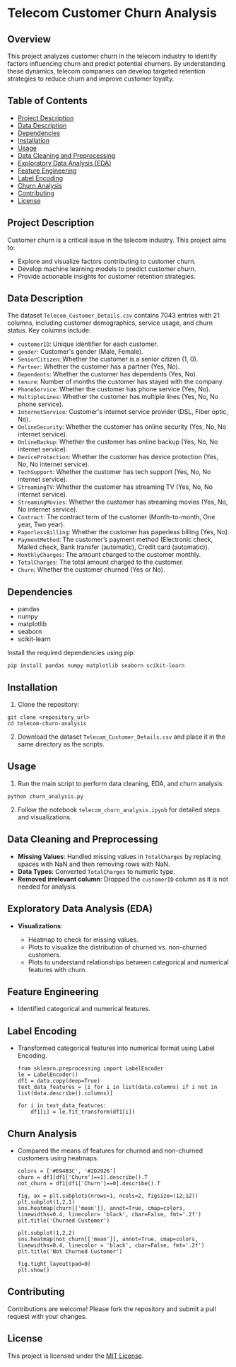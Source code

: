 
# Telecom Customer Churn Analysis

## Overview

This project analyzes customer churn in the telecom industry to identify factors influencing churn and predict potential churners. By understanding these dynamics, telecom companies can develop targeted retention strategies to reduce churn and improve customer loyalty.

## Table of Contents

- [Project Description](#project-description)
- [Data Description](#data-description)
- [Dependencies](#dependencies)
- [Installation](#installation)
- [Usage](#usage)
- [Data Cleaning and Preprocessing](#data-cleaning-and-preprocessing)
- [Exploratory Data Analysis (EDA)](#exploratory-data-analysis-eda)
- [Feature Engineering](#feature-engineering)
- [Label Encoding](#label-encoding)
- [Churn Analysis](#churn-analysis)
- [Contributing](#contributing)
- [License](#license)

## Project Description

Customer churn is a critical issue in the telecom industry. This project aims to:

-   Explore and visualize factors contributing to customer churn.
-   Develop machine learning models to predict customer churn.
-   Provide actionable insights for customer retention strategies.

## Data Description

The dataset `Telecom_Customer_Details.csv` contains 7043 entries with 21 columns, including customer demographics, service usage, and churn status. Key columns include:

-   `customerID`: Unique identifier for each customer.
-   `gender`: Customer's gender (Male, Female).
-   `SeniorCitizen`: Whether the customer is a senior citizen (1, 0).
-   `Partner`: Whether the customer has a partner (Yes, No).
-   `Dependents`: Whether the customer has dependents (Yes, No).
-   `tenure`: Number of months the customer has stayed with the company.
-   `PhoneService`: Whether the customer has phone service (Yes, No).
-   `MultipleLines`: Whether the customer has multiple lines (Yes, No, No phone service).
-   `InternetService`: Customer's internet service provider (DSL, Fiber optic, No).
-   `OnlineSecurity`: Whether the customer has online security (Yes, No, No internet service).
-   `OnlineBackup`: Whether the customer has online backup (Yes, No, No internet service).
-   `DeviceProtection`: Whether the customer has device protection (Yes, No, No internet service).
-   `TechSupport`: Whether the customer has tech support (Yes, No, No internet service).
-   `StreamingTV`: Whether the customer has streaming TV (Yes, No, No internet service).
-   `StreamingMovies`: Whether the customer has streaming movies (Yes, No, No internet service).
-   `Contract`: The contract term of the customer (Month-to-month, One year, Two year).
-   `PaperlessBilling`: Whether the customer has paperless billing (Yes, No).
-   `PaymentMethod`: The customer’s payment method (Electronic check, Mailed check, Bank transfer (automatic), Credit card (automatic)).
-   `MonthlyCharges`: The amount charged to the customer monthly.
-   `TotalCharges`: The total amount charged to the customer.
-   `Churn`: Whether the customer churned (Yes or No).

## Dependencies

-   pandas
-   numpy
-   matplotlib
-   seaborn
-   scikit-learn

Install the required dependencies using pip:

```
pip install pandas numpy matplotlib seaborn scikit-learn
```

## Installation

1.  Clone the repository:

```
git clone <repository_url>
cd telecom-churn-analysis
```

2.  Download the dataset `Telecom_Customer_Details.csv` and place it in the same directory as the scripts.

## Usage

1.  Run the main script to perform data cleaning, EDA, and churn analysis:

```
python churn_analysis.py
```

2.  Follow the notebook `telecom_churn_analysis.ipynb` for detailed steps and visualizations.

## Data Cleaning and Preprocessing

-   **Missing Values**: Handled missing values in `TotalCharges` by replacing spaces with NaN and then removing rows with NaN.
-   **Data Types**: Converted `TotalCharges` to numeric type.
-   **Removed irrelevant column**: Dropped the `customerID` column as it is not needed for analysis.

## Exploratory Data Analysis (EDA)

-   **Visualizations**:

    -   Heatmap to check for missing values.
    -   Plots to visualize the distribution of churned vs. non-churned customers.
    -   Plots to understand relationships between categorical and numerical features with churn.

## Feature Engineering

-   Identified categorical and numerical features.

## Label Encoding

-   Transformed categorical features into numerical format using Label Encoding.

    ```
    from sklearn.preprocessing import LabelEncoder
    le = LabelEncoder()
    df1 = data.copy(deep=True)
    text_data_features = [i for i in list(data.columns) if i not in list(data.describe().columns)]

    for i in text_data_features:
        df1[i] = le.fit_transform(df1[i])
    ```

## Churn Analysis

-   Compared the means of features for churned and non-churned customers using heatmaps.

    ```
    colors = ['#E94B3C', '#2D2926']
    churn = df1[df1['Churn']==1].describe().T
    not_churn = df1[df1['Churn']==0].describe().T

    fig, ax = plt.subplots(nrows=1, ncols=2, figsize=(12,12))
    plt.subplot(1,2,1)
    sns.heatmap(churn[['mean']], annot=True, cmap=colors, linewidths=0.4, linecolor= 'black', cbar=False, fmt='.2f')
    plt.title('Churned Customer')

    plt.subplot(1,2,2)
    sns.heatmap(not_churn[['mean']], annot=True, cmap=colors, linewidths=0.4, linecolor = 'black', cbar=False, fmt='.2f')
    plt.title('Not Churned Customer')

    fig.tight_layout(pad=0)
    plt.show()
    ```

## Contributing

Contributions are welcome! Please fork the repository and submit a pull request with your changes.

## License

This project is licensed under the [MIT License](LICENSE).
```

